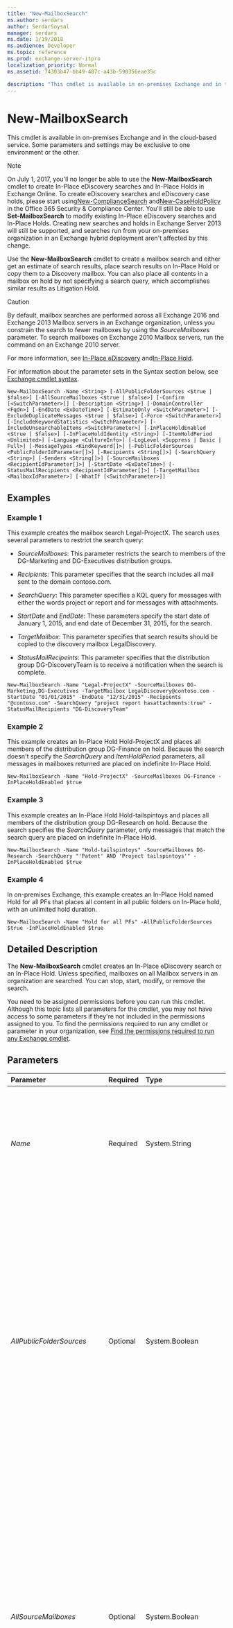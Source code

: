 ```yaml
---
title: "New-MailboxSearch"
ms.author: serdars
author: SerdarSoysal
manager: serdars
ms.date: 1/19/2018
ms.audience: Developer
ms.topic: reference
ms.prod: exchange-server-itpro
localization_priority: Normal
ms.assetid: 74303b47-bb49-407c-a43b-590356eae35c

description: "This cmdlet is available in on-premises Exchange and in the cloud-based service. Some parameters and settings may be exclusive to one environment or the other."
---
```


# New-MailboxSearch

This cmdlet is available in on-premises Exchange and in the cloud-based service. Some parameters and settings may be exclusive to one environment or the other. 
  
> [!NOTE]
> On July 1, 2017, you'll no longer be able to use the **New-MailboxSearch** cmdlet to create In-Place eDiscovery searches and In-Place Holds in Exchange Online. To create eDiscovery searches and eDiscovery case holds, please start using[New-ComplianceSearch](https://technet.microsoft.com/library/433d1602-a026-4d63-be5e-605dd6b7b0d0.aspx) and[New-CaseHoldPolicy](https://technet.microsoft.com/library/22daa8d4-9800-4b64-a085-95fac12df5b0.aspx) in the Office 365 Security &amp; Compliance Center. You'll still be able to use **Set-MailboxSearch** to modify existing In-Place eDiscovery searches and In-Place Holds. Creating new searches and holds in Exchange Server 2013 will still be supported, and searches run from your on-premises organization in an Exchange hybrid deployment aren't affected by this change.
  
Use the **New-MailboxSearch** cmdlet to create a mailbox search and either get an estimate of search results, place search results on In-Place Hold or copy them to a Discovery mailbox. You can also place all contents in a mailbox on hold by not specifying a search query, which accomplishes similar results as Litigation Hold.
  
> [!CAUTION]
> By default, mailbox searches are performed across all Exchange 2016 and Exchange 2013 Mailbox servers in an Exchange organization, unless you constrain the search to fewer mailboxes by using the _SourceMailboxes_ parameter. To search mailboxes on Exchange 2010 Mailbox servers, run the command on an Exchange 2010 server.
  
For more information, see [In-Place eDiscovery](https://technet.microsoft.com/library/6377cb7a-3416-4e15-8571-c45d2160fc6f.aspx) and[In-Place Hold](https://technet.microsoft.com/library/71031c06-852d-44d8-b558-dff444eaef8c.aspx).
  
For information about the parameter sets in the Syntax section below, see [Exchange cmdlet syntax](https://technet.microsoft.com/library/bb123552.aspx). 
  
```
New-MailboxSearch -Name <String> [-AllPublicFolderSources <$true | $false>] [-AllSourceMailboxes <$true | $false>] [-Confirm [<SwitchParameter>]] [-Description <String>] [-DomainController <Fqdn>] [-EndDate <ExDateTime>] [-EstimateOnly <SwitchParameter>] [-ExcludeDuplicateMessages <$true | $false>] [-Force <SwitchParameter>] [-IncludeKeywordStatistics <SwitchParameter>] [-IncludeUnsearchableItems <SwitchParameter>] [-InPlaceHoldEnabled <$true | $false>] [-InPlaceHoldIdentity <String>] [-ItemHoldPeriod <Unlimited>] [-Language <CultureInfo>] [-LogLevel <Suppress | Basic | Full>] [-MessageTypes <KindKeyword[]>] [-PublicFolderSources <PublicFolderIdParameter[]>] [-Recipients <String[]>] [-SearchQuery <String>] [-Senders <String[]>] [-SourceMailboxes <RecipientIdParameter[]>] [-StartDate <ExDateTime>] [-StatusMailRecipients <RecipientIdParameter[]>] [-TargetMailbox <MailboxIdParameter>] [-WhatIf [<SwitchParameter>]]

```

## Examples
<a name="Examples"> </a>

### Example 1

This example creates the mailbox search Legal-ProjectX. The search uses several parameters to restrict the search query:
  
- _SourceMailboxes_: This parameter restricts the search to members of the DG-Marketing and DG-Executives distribution groups.
    
- _Recipients_: This parameter specifies that the search includes all mail sent to the domain contoso.com.
    
- _SearchQuery_: This parameter specifies a KQL query for messages with either the words project or report and for messages with attachments.
    
- _StartDate_ and _EndDate_: These parameters specify the start date of January 1, 2015, and end date of December 31, 2015, for the search.
    
- _TargetMailbox_: This parameter specifies that search results should be copied to the discovery mailbox LegalDiscovery.
    
- _StatusMailRecipeints_: This parameter specifies that the distribution group DG-DiscoveryTeam is to receive a notification when the search is complete.
    
```
New-MailboxSearch -Name "Legal-ProjectX" -SourceMailboxes DG-Marketing,DG-Executives -TargetMailbox LegalDiscovery@contoso.com -StartDate "01/01/2015" -EndDate "12/31/2015" -Recipients "@contoso.com" -SearchQuery "project report hasattachments:true" -StatusMailRecipients "DG-DiscoveryTeam"
```

### Example 2

This example creates an In-Place Hold Hold-ProjectX and places all members of the distribution group DG-Finance on hold. Because the search doesn't specify the _SearchQuery_ and _ItemHoldPeriod_ parameters, all messages in mailboxes returned are placed on indefinite In-Place Hold.
  
```
New-MailboxSearch -Name "Hold-ProjectX" -SourceMailboxes DG-Finance -InPlaceHoldEnabled $true
```

### Example 3

This example creates an In-Place Hold Hold-tailspintoys and places all members of the distribution group DG-Research on hold. Because the search specifies the _SearchQuery_ parameter, only messages that match the search query are placed on indefinite In-Place Hold.
  
```
New-MailboxSearch -Name "Hold-tailspintoys" -SourceMailboxes DG-Research -SearchQuery "'Patent' AND 'Project tailspintoys'" -InPlaceHoldEnabled $true
```

### Example 4

In on-premises Exchange, this example creates an In-Place Hold named Hold for all PFs that places all content in all public folders on In-Place hold, with an unlimited hold duration.
  
```
New-MailboxSearch -Name "Hold for all PFs" -AllPublicFolderSources $true -InPlaceHoldEnabled $true
```

## Detailed Description
<a name="DetailedDescription"> </a>

The **New-MailboxSearch** cmdlet creates an In-Place eDiscovery search or an In-Place Hold. Unless specified, mailboxes on all Mailbox servers in an organization are searched. You can stop, start, modify, or remove the search.
  
You need to be assigned permissions before you can run this cmdlet. Although this topic lists all parameters for the cmdlet, you may not have access to some parameters if they're not included in the permissions assigned to you. To find the permissions required to run any cmdlet or parameter in your organization, see [Find the permissions required to run any Exchange cmdlet](https://technet.microsoft.com/library/mt432940.aspx).
  
## Parameters
<a name="DetailedDescription"> </a>

|**Parameter**|**Required**|**Type**|**Description**|
|:-----|:-----|:-----|:-----|
| _Name_ <br/> |Required  <br/> |System.String  <br/> |The _Name_ parameter specifies a friendly name for the search. If the value contains spaces, enclose the value in quotation marks ("). <br/> The value of this parameter is used to create the top-level folder that holds the search results in the target mailbox that's specified by the _TargetMailbox_ parameter. <br/> |
| _AllPublicFolderSources_ <br/> |Optional  <br/> |System.Boolean  <br/> | This parameter is available only in on-premises Exchange. <br/>  The _AllPublicFolderSources_ parameter specifies whether to include all public folders in the organization in the search. Valid values are: <br/>  `$true`: All public folders are included in the search. This value is required when the value of the _AllSourceMailboxes_ parameter is `$false` **and** you don't specify one or more source mailboxes by using the _SourceMailboxes_ parameter (the parameter value is blank [ `$null`]).  <br/>  `$false`: No public folders are included in the search. This is the default value. You can use this value when the value of the _AllSourceMailboxes_ parameter is `$true` **or** you specify one or more source mailboxes by using the _SourceMailboxes_ parameter (the parameter value isn't blank [ `$null`]).  <br/> |
| _AllSourceMailboxes_ <br/> |Optional  <br/> |System.Boolean  <br/> | This parameter is available only in on-premises Exchange. <br/>  The _AllSourceMailboxes_ parameter specifies whether to include all mailboxes in the search. Valid values are: <br/>  `$true`: All mailboxes are included in the search. This value is required when the value of the _AllPublicFolderSources_ parameter is `$false` **and** you don't specify one or more source mailboxes by using the _SourceMailboxes_ parameter (the parameter value is blank [ `$null`]).  <br/>  `$false`: All mailboxes aren't included in the search. This is the default value. You can use this value when the value of the _AllPublicFolderSources_ parameter is `$true` **or** you specify one or more source mailboxes by using the _SourceMailboxes_ parameter (the parameter value isn't blank [ `$null`]).  <br/> |
| _Confirm_ <br/> |Optional  <br/> |System.Management.Automation.SwitchParameter  <br/> | The _Confirm_ switch specifies whether to show or hide the confirmation prompt. How this switch affects the cmdlet depends on if the cmdlet requires confirmation before proceeding. <br/>  Destructive cmdlets (for example, **Remove-\*** cmdlets) have a built-in pause that forces you to acknowledge the command before proceeding. For these cmdlets, you can skip the confirmation prompt by using this exact syntax: `-Confirm:$false`.  <br/>  Most other cmdlets (for example, **New-\*** and **Set-\*** cmdlets) don't have a built-in pause. For these cmdlets, specifying the _Confirm_ switch without a value introduces a pause that forces you acknowledge the command before proceeding. <br/> |
| _Description_ <br/> |Optional  <br/> |System.String  <br/> |The _Description_ parameter specifies a description for the search. The description isn't displayed to users. If the value contains spaces, enclose the value in quotation marks ("). <br/> |
| _DomainController_ <br/> |Optional  <br/> |Microsoft.Exchange.Data.Fqdn  <br/> |This parameter is available only in on-premises Exchange.  <br/> The _DomainController_ parameter specifies the domain controller that's used by this cmdlet to read data from or write data to Active Directory. You identify the domain controller by its fully qualified domain name (FQDN). For example, `dc01.contoso.com`.  <br/> |
| _EndDate_ <br/> |Optional  <br/> |Microsoft.Exchange.ExchangeSystem.ExDateTime  <br/> |The _EndDate_ parameter specifies the end date of the date range. <br/> Use the short date format that's defined in the **Regional Options** settings on the computer where you're running the command. For example, if the computer is configured to use the short date format _mm_/ _dd_/ _yyyy_, enter 09/01/2015 to specify September 1, 2015. You can enter the date only, or you can enter the date and time of day. If you enter the date and time of day, enclose the value in quotation marks ("), for example,"09/01/2015 5:00 PM".  <br/> |
| _EstimateOnly_ <br/> |Optional  <br/> |System.Management.Automation.SwitchParameter  <br/> |The _EstimateOnly_ switch specifies that only an estimate of the number of items that will be returned is provided. You don't need to specify a value with this switch. <br/> If you don't use this switch, messages are copied to the target mailbox.  <br/> |
| _ExcludeDuplicateMessages_ <br/> |Optional  <br/> |System.Boolean  <br/> | The _ExcludeDuplicateMessages_ parameter eliminates duplication of messages in search results. Valid values are: <br/>  `$true`: Copy a single instance of a message if the same message exists in multiple folders or mailboxes. This is the default value.  <br/>  `$false`: Copy all instances of a message if the same message exists in multiple folders or mailboxes.  <br/> |
| _Force_ <br/> |Optional  <br/> |System.Management.Automation.SwitchParameter  <br/> |The _Force_ switch specifies whether to suppress warning or confirmation messages. You can use this switch to run tasks programmatically where prompting for administrative input is inappropriate. You don't need to specify a value with this switch. <br/> |
| _IncludeKeywordStatistics_ <br/> |Optional  <br/> |System.Management.Automation.SwitchParameter  <br/> |The _IncludeKeywordStatistics_ switch returns keyword statistics (number of instances for each keyword) in search results. You don't need to specify a value with this switch. <br/> |
| _IncludeUnsearchableItems_ <br/> |Optional  <br/> |System.Management.Automation.SwitchParameter  <br/> |The _IncludeUnsearchableItems_ switch specifies that items that couldn't be indexed by Exchange Search should be included in the results. You don't need to specify a value with this switch. <br/> > [!CAUTION]> Unsearchable items aren't placed on hold for a query-based In-Place Hold. If you need to place unsearchable items on hold, you need to create an indefinite hold (a hold without specifying any search parameters, which provides functionality similar to Litigation Hold.           |
| _InPlaceHoldEnabled_ <br/> |Optional  <br/> |System.Boolean  <br/> | The _InPlaceHoldEnabled_ parameter specifies whether to set an In-Place Hold on items in the search results. Valid values are: <br/>  `$true`: In-Place Hold is enabled on the search results.  <br/>  `$false`: In-Place Hold isn't enabled on the search results. This is the default value.  <br/>  You can't set an In-Place Hold on the search results when the _AllSourceMailboxes_ parameter is `$true`.  <br/> > [!IMPORTANT]>  If you attempt to place a hold but don't specify mailboxes using the _SourceMailboxes_ parameter, the command may succeed but the mailboxes are not placed on In-Place Hold.          |
| _InPlaceHoldIdentity_ <br/> |Optional  <br/> |System.String  <br/> |This parameter is reserved for internal Microsoft use.  <br/> |
| _ItemHoldPeriod_ <br/> |Optional  <br/> |Microsoft.Exchange.Data.Unlimited  <br/> | The _ItemHoldPeriod_ parameter specifies the number of days for the In-Place Hold onthe mailbox items (all mailbox items or the items that are returned in the search query results). The duration is calculated from the time the item is received or created in the mailbox. Valid values are: <br/>  An integer. <br/>  The value `unlimited`. This is the default value. Items are held until you remove the In-Place Hold by removing the search by using the **Remove-MailboxSearch** cmdlet, removing the source mailbox from the search by using the **Set-MailboxSearch** cmdlet and the _SourceMailboxes_ parameter, or in on-premises Exchange, you remove all public folders from the search by using the **Set-MailboxSearch** cmdlet to change the _AllPublicFolderSources_ parameter from `$true` to `$false`.  <br/> |
| _Language_ <br/> |Optional  <br/> |System.Globalization.CultureInfo  <br/> |The _Language_ parameter specifies a locale for the search. <br/> Valid input for this parameter is a supported culture code value from the Microsoft .NET Framework **CultureInfo** class. For example, `da-DK` for Danish or `ja-JP` for Japanese. For more information, see[CultureInfo Class](https://go.microsoft.com/fwlink/p/?linkId=184859).  <br/> |
| _LogLevel_ <br/> |Optional  <br/> |Microsoft.Exchange.Data.Storage.Infoworker.MailboxSearch.LoggingLevel  <br/> | The _LogLevel_ parameter specifies the logging level for the search. Valid values are: <br/>  `Suppress`: No logs are kept.  <br/>  `Basic`: Basic information about the query and who ran it is kept. This is the default value.  <br/>  `Full`: In addition to the information kept by the  `Basic` log level, the `Full` log level adds a complete list of search results. <br/> |
| _MessageTypes_ <br/> |Optional  <br/> |Microsoft.Exchange.Data.Search.AqsParser.KindKeyword[]  <br/> | The _MessageTypes_ parameter specifies the message types to include in the search query. Valid values are: <br/>  `Contacts` <br/>  `Docs` <br/>  `Email` <br/>  `IM` <br/>  `Journals` <br/>  `Meetings` <br/>  `Notes` <br/>  `Tasks` <br/>  You can specify multiple values separated by commas. <br/>  The default value is blank ( `$null`), which means all message types are included.  <br/> |
| _PublicFolderSources_ <br/> |Optional  <br/> |Microsoft.Exchange.Configuration.Tasks.PublicFolderIdParameter[]  <br/> |This parameter is reserved for internal Microsoft use.  <br/> |
| _Recipients_ <br/> |Optional  <br/> |System.String[]  <br/> |The _Recipients_ parameter specifies one or more recipients to include in the search query. Messages that have the specified recipients in the **To**, **Cc**, and **Bcc** fields are returned in the search results. <br/> You can specify multiple recipients separated by commas.  <br/> |
| _SearchQuery_ <br/> |Optional  <br/> |System.String  <br/> | The _SearchQuery_ parameter specifies keywords for the search query by using the Keyword Query Language (KQL). For more information about KQL, see[Keyword Query Language syntax reference](https://go.microsoft.com/fwlink/?LinkId=269603).  <br/>  If you use this parameter with other search query parameters, the query combines these parameters by using the **AND** operator. <br/>  The other search query parameters are: <br/> _EndDate_ <br/> _MessageTypes_ <br/> _Recipients_ <br/> _Senders_ <br/> _StartDate_ <br/> |
| _Senders_ <br/> |Optional  <br/> |System.String[]  <br/> |The _Senders_ parameter specifies one or more senders to include in the search query. Messages that have the specified sender are returned in the search results. Senders can include users, distribution groups (messages sent by members of the group), SMTP addresses, or domains. <br/> You can specify multiple senders separated by commas. If the value contains spaces, enclose the value in quotation marks (").  <br/> |
| _SourceMailboxes_ <br/> |Optional  <br/> |Microsoft.Exchange.Configuration.Tasks.RecipientIdParameter[]  <br/> | The _SourceMailboxes_ parameter specifies the identity of one or more mailboxes to be searched. You can use any value that uniquely identifies the mailbox. <br/>  For example: <br/>  Name <br/>  Display name <br/>  Alias <br/>  Distinguished name (DN) <br/>  Canonical DN <br/>  Email address <br/>  GUID <br/>  You can specify multiple values separated by commas. <br/>  To use this parameter, the _AllSourceMailboxes_ parameter needs to be `$false` (the default value). <br/>  The default value is blank ( `$null`), which means no source mailboxes are specified. To clear the source mailboxes, use the value  `$null`.  <br/> > [!NOTE]>  To enable In-Place Hold on the search results, you need to set the _AllSourceMailboxes_ parameter to `$false` (the default value) and configure one or both of the following settings:>  Specify one ore more source mailboxes by using the _SourceMailboxes_ parameter.>  In on-premises Exchange, set the _AllPublicFolderSources_ parameter to `$true`.           |
| _StartDate_ <br/> |Optional  <br/> |Microsoft.Exchange.ExchangeSystem.ExDateTime  <br/> |The _StartDate_ parameter specifies the start date of the date range. <br/> Use the short date format that's defined in the **Regional Options** settings on the computer where you're running the command. For example, if the computer is configured to use the short date format _mm_/ _dd_/ _yyyy_, enter 09/01/2015 to specify September 1, 2015. You can enter the date only, or you can enter the date and time of day. If you enter the date and time of day, enclose the value in quotation marks ("), for example,"09/01/2015 5:00 PM".  <br/> |
| _StatusMailRecipients_ <br/> |Optional  <br/> |Microsoft.Exchange.Configuration.Tasks.RecipientIdParameter[]  <br/> | The _StatusMailRecipients_ parameter specifies one or more recipients to receive a status email message upon completion of the search. You can use any value that uniquely identifies the recipient. <br/>  For example: <br/>  Name <br/>  Display name <br/>  Alias <br/>  Distinguished name (DN) <br/>  Canonical DN <br/>  Email address <br/>  GUID <br/>  You can specify multiple values separated by commas. <br/> |
| _TargetMailbox_ <br/> |Optional  <br/> |Microsoft.Exchange.Configuration.Tasks.MailboxIdParameter  <br/> | The _TargetMailbox_ parameter specifies the destination mailbox where the search results are copied. You can use any value that uniquely identifies themailbox. <br/>  For example: <br/>  Name <br/>  Display name <br/>  Alias <br/>  Distinguished name (DN) <br/>  Canonical DN <br/> _\<domain name\>_\ _\<account name\>_ <br/>  Email address <br/>  GUID <br/> **LegacyExchangeDN** <br/> **SamAccountName** <br/>  User ID or user principal name (UPN) <br/> |
| _WhatIf_ <br/> |Optional  <br/> |System.Management.Automation.SwitchParameter  <br/> |The _WhatIf_ switch simulates the actions of the command. You can use this switch to view the changes that would occur without actually applying those changes. You don't need to specify a value with this switch. <br/> |
   
## Input Types
<a name="InputTypes"> </a>

To see the input types that this cmdlet accepts, see [Cmdlet Input and Output Types](http://go.microsoft.com/fwlink/p/?linkId=616387). If the Input Type field for a cmdlet is blank, the cmdlet doesn't accept input data. 
  
## Return Types
<a name="ReturnTypes"> </a>

To see the return types, which are also known as output types, that this cmdlet accepts, see [Cmdlet Input and Output Types](http://go.microsoft.com/fwlink/p/?linkId=616387). If the Output Type field is blank, the cmdlet doesn't return data. 
  

